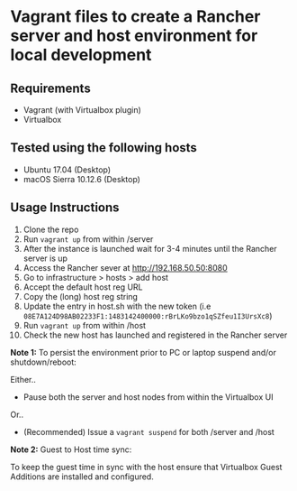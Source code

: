 # Vagrant files to create a Rancher server and host environment for local development

## Requirements
* Vagrant (with Virtualbox plugin)
* Virtualbox

## Tested using the following hosts
* Ubuntu 17.04 (Desktop)
* macOS Sierra 10.12.6 (Desktop)

## Usage Instructions

1. Clone the repo
2. Run `vagrant up` from within /server
3. After the instance is launched wait for 3-4 minutes until the Rancher server is up
4. Access the Rancher sever at http://192.168.50.50:8080
5. Go to infrastructure > hosts > add host
6. Accept the default host reg URL
7. Copy the (long) host reg string
8. Update the entry in host.sh with the new token (i.e `08E7A124D98AB02233F1:1483142400000:rBrLKo9bzo1qSZfeu1I3UrsXc8`)
9. Run `vagrant up` from within /host
10. Check the new host has launched and registered in the Rancher server

**Note 1:** To persist the environment prior to PC or laptop suspend and/or shutdown/reboot:

Either..

- Pause both the server and host nodes from within the Virtualbox UI

Or..

- (Recommended) Issue a `vagrant suspend` for both /server and /host

**Note 2:** Guest to Host time sync:

To keep the guest time in sync with the host ensure that Virtualbox Guest Additions are installed and configured.
